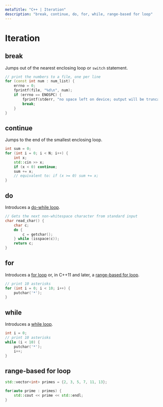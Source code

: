 ```yaml
---
metaTitle: "C++ | Iteration"
description: "break, continue, do, for, while, range-based for loop"
---
```


# Iteration



## break


Jumps out of the nearest enclosing loop or `switch` statement.

```cpp
// print the numbers to a file, one per line
for (const int num : num_list) {
    errno = 0;
    fprintf(file, "%d\n", num);
    if (errno == ENOSPC) {
        fprintf(stderr, "no space left on device; output will be truncated\n");
        break;
    }
}

```



## continue


Jumps to the end of the smallest enclosing loop.

```cpp
int sum = 0;
for (int i = 0; i < N; i++) {
    int x;
    std::cin >> x;
    if (x < 0) continue;
    sum += x;
    // equivalent to: if (x >= 0) sum += x;
}

```



## do


Introduces a [do-while loop](http://stackoverflow.com/documentation/c%2b%2b/589/loops/7821/do-while-loop).

```cpp
// Gets the next non-whitespace character from standard input
char read_char() {
    char c;
    do {
        c = getchar();
    } while (isspace(c));
    return c;
}

```



## for


Introduces a [for loop](http://stackoverflow.com/documentation/c%2b%2b/589/loops/1945/for-loop) or, in C++11 and later, a [range-based for loop](http://stackoverflow.com/documentation/c%2b%2b/589/loops/1926/range-based-for).

```cpp
// print 10 asterisks
for (int i = 0; i < 10; i++) {
    putchar('*');
}

```



## while


Introduces a [while loop](http://stackoverflow.com/documentation/c%2B%2B/589/loops/3301/while-loop#t=201611112017446296865).

```cpp
int i = 0;
// print 10 asterisks
while (i < 10) {
    putchar('*');
    i++;
}

```



## range-based for loop


```cpp
std::vector<int> primes = {2, 3, 5, 7, 11, 13};

for(auto prime : primes) {
    std::cout << prime << std::endl;
}

```

